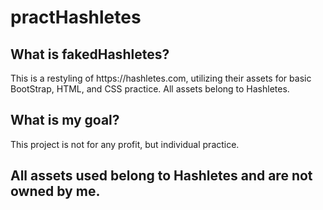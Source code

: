 # practHashletes
<h2>What is fakedHashletes?</h1>
<p>  This is a restyling of https://hashletes.com, utilizing their assets for basic BootStrap, HTML, and CSS practice.
All assets belong to Hashletes.</p>

<h2> What is my goal? </h1>
<p> This project is not for any profit, but individual practice. </p>

<h2> All assets used belong to Hashletes and are not owned by me. </h2>
